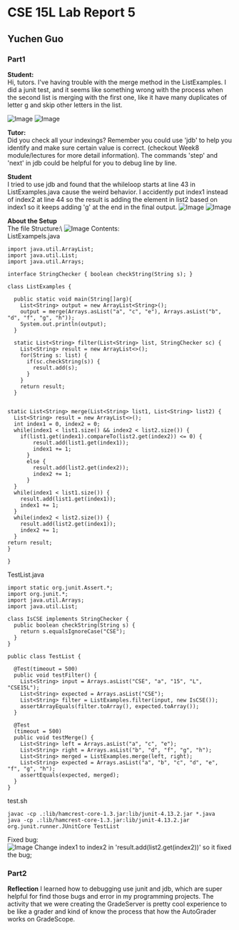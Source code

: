 # CSE 15L Lab Report 5
## Yuchen Guo

### Part1
**Student:**\
Hi, tutors. I've having trouble with the merge method in the ListExamples. I did a junit test, and it seems like something wrong with the process when the second list is merging with the first one, like it have many duplicates of letter g and skip other letters in the list. 

![Image](OGcode.png)
![Image](Symptom.png)

**Tutor:**\
Did you check all your indexings? Remember you could use 'jdb' to help you identify and make sure certain value is correct.  (checkout Week8 module/lectures for more detail information). The commands 'step' and 'next' in jdb could be helpful for you to debug line by line.

**Student**\
I tried to use jdb and found that the whileloop starts at line 43 in ListExamples.java cause the weird behavior. I accidently put index1 instead of index2 at line 44 so the result is adding the element in list2 based on index1 so it keeps adding 'g' at the end in the final output. 
![Image](jdb1.png)
![Image](jdb2.png)

**About the Setup**\
The file Structure:\ ![Image](fileStr.png)
Contents:\
ListExampels.java
```
import java.util.ArrayList;
import java.util.List;
import java.util.Arrays;

interface StringChecker { boolean checkString(String s); }

class ListExamples {

  public static void main(String[]arg){
    List<String> output = new ArrayList<String>();
    output = merge(Arrays.asList("a", "c", "e"), Arrays.asList("b", "d", "f", "g", "h"));
    System.out.println(output);
  }

  static List<String> filter(List<String> list, StringChecker sc) {
    List<String> result = new ArrayList<>();
    for(String s: list) {
      if(sc.checkString(s)) {
        result.add(s);
      }
    }
    return result;
  }


static List<String> merge(List<String> list1, List<String> list2) {
  List<String> result = new ArrayList<>();
  int index1 = 0, index2 = 0;
  while(index1 < list1.size() && index2 < list2.size()) {
    if(list1.get(index1).compareTo(list2.get(index2)) <= 0) {
        result.add(list1.get(index1));
        index1 += 1;
      }
      else {
        result.add(list2.get(index2));
        index2 += 1;
      }
  }
  while(index1 < list1.size()) {
    result.add(list1.get(index1));
    index1 += 1;
  }
  while(index2 < list2.size()) {
    result.add(list2.get(index1));
    index2 += 1;
  }
return result;
}
 
}
```
TestList.java
```
import static org.junit.Assert.*;
import org.junit.*;
import java.util.Arrays;
import java.util.List;

class IsCSE implements StringChecker {
  public boolean checkString(String s) {
    return s.equalsIgnoreCase("CSE");
  }
}

public class TestList {

  @Test(timeout = 500)
  public void testFilter() {
    List<String> input = Arrays.asList("CSE", "a", "15", "L", "CSE15L");
    List<String> expected = Arrays.asList("CSE");
    List<String> filter = ListExamples.filter(input, new IsCSE());
    assertArrayEquals(filter.toArray(), expected.toArray());
  }

  @Test
  (timeout = 500)
  public void testMerge() {
    List<String> left = Arrays.asList("a", "c", "e");
    List<String> right = Arrays.asList("b", "d", "f", "g", "h");
    List<String> merged = ListExamples.merge(left, right);
    List<String> expected = Arrays.asList("a", "b", "c", "d", "e", "f", "g", "h");
    assertEquals(expected, merged);
  }
}

```
test.sh
```
javac -cp .:lib/hamcrest-core-1.3.jar:lib/junit-4.13.2.jar *.java
java -cp .:lib/hamcrest-core-1.3.jar:lib/junit-4.13.2.jar org.junit.runner.JUnitCore TestList
```

Fixed bug:\
![Image](fixed.png)
Change index1 to index2 in 'result.add(list2.get(index2))' so it fixed the bug;


### Part2
**Reflection**
I learned how to debugging use junit and jdb, which are super helpful for find those bugs and error in my programming projects. The activity that we were creating the GradeServer is pretty cool experience to be like a grader and kind of know the process that how the AutoGrader works on GradeScope. 
